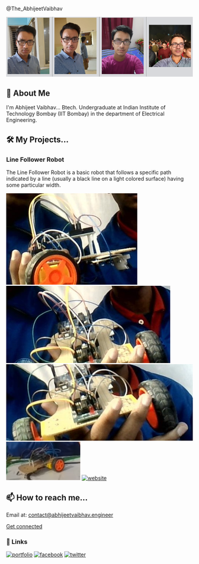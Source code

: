 
@The_AbhijeetVaibhav


![Logo](https://raw.githubusercontent.com/imabhivaibhav/Abhijeetvaibhav/main/SAve.png)


## 🚀 About Me
I'm Abhijeet Vaibhav... Btech. Undergraduate at Indian Institute of Technology Bombay (IIT Bombay) in the department of Electrical Engineering.

## 🛠 My Projects...

### Line Follower Robot
The Line Follower Robot is a basic robot that follows a specific path indicated by a line (usually a black line on a light colored surface) having some particular width.


![Logo](https://raw.githubusercontent.com/imabhivaibhav/AbhijeetVaibhav/main/1.JPG)
![Logo](https://raw.githubusercontent.com/imabhivaibhav/AbhijeetVaibhav/main/2.JPG)
![Logo](https://raw.githubusercontent.com/imabhivaibhav/AbhijeetVaibhav/main/3.JPG)
![Logo](https://raw.githubusercontent.com/imabhivaibhav/AbhijeetVaibhav/main/Line%20follower.png)
[![website](https://img.shields.io/badge/more-0A66C2?style=for-the-badge&logo=website&logoColor=white)](https://myproject.abhijeetvaibhav.engineer)

## 📫 How to reach me...

Email at: contact@abhijeetvaibhav.engineer


<script src="https://platform.linkedin.com/badges/js/profile.js" async defer type="text/javascript"></script>

<div class="badge-base LI-profile-badge" data-locale="en_US" data-size="large" data-theme="light" data-type="HORIZONTAL" data-vanity="imabhivaibhav" data-version="v1"><a class="badge-base__link LI-simple-link" href="https://in.linkedin.com/in/imabhivaibhav?trk=profile-badge">Get connected</a></div>
              









### 🔗 Links
[![portfolio](https://img.shields.io/badge/my_portfolio-000?style=for-the-badge&logo=ko-fi&logoColor=white)](https://imabhivaibhav.github.io/)
[![facebook](https://img.shields.io/badge/facebook-0A66C2?style=for-the-badge&logo=facebook&logoColor=white)](https://www.facebook.com/theabhijeetvaibhav)
[![twitter](https://img.shields.io/badge/twitter-1DA1F2?style=for-the-badge&logo=twitter&logoColor=white)](https://twitter.com/imabhivaibhav)
